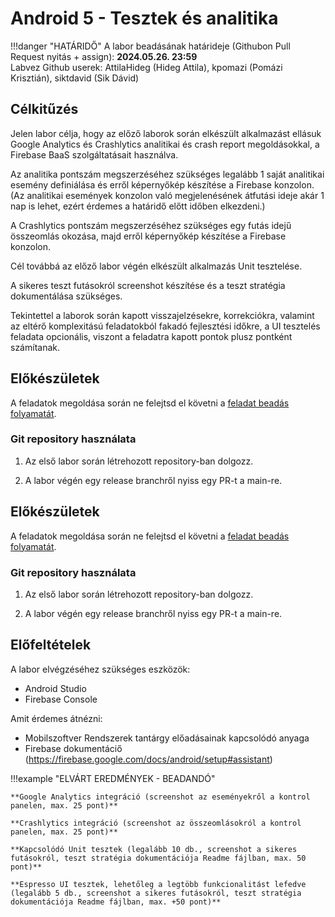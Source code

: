 # Android 5 - Tesztek és analitika

!!!danger "HATÁRIDŐ"
	A labor beadásának határideje (Githubon Pull Request nyitás + assign): **2024.05.26. 23:59**  
    Labvez Github userek: AttilaHideg (Hideg Attila), kpomazi (Pomázi Krisztián), siktdavid (Sik Dávid)

## Célkitűzés

Jelen labor célja, hogy az előző laborok során elkészült alkalmazást ellásuk Google Analytics és Crashlytics analitikai és crash report megoldásokkal, a Firebase BaaS szolgáltatásait használva.

Az analitika pontszám megszerzéséhez szükséges legalább 1 saját analitikai esemény definiálása és erről képernyőkép készítése a Firebase konzolon. (Az analitikai események konzolon való megjelenésének átfutási ideje akár 1 nap is lehet, ezért érdemes a határidő előtt időben elkezdeni.)

A Crashlytics pontszám megszerzéséhez szükséges egy futás idejű összeomlás okozása, majd erről képernyőkép készítése a Firebase konzolon.

Cél továbbá az előző labor végén elkészült alkalmazás Unit tesztelése.  

A sikeres teszt futásokról screenshot készítése és a teszt stratégia dokumentálása szükséges.

Tekintettel a laborok során kapott visszajelzésekre, korrekciókra, valamint az eltérő komplexitású feladatokból fakadó fejlesztési időkre, a UI tesztelés feladata opcionális, viszont a feladatra kapott pontok plusz pontként számítanak.

## Előkészületek

A feladatok megoldása során ne felejtsd el követni a [feladat beadás folyamatát](../../tudnivalok/github/GitHub.md).

### Git repository használata

1. Az első labor során létrehozott repository-ban dolgozz.

2. A labor végén egy release branchről nyiss egy PR-t a main-re.

## Előkészületek

A feladatok megoldása során ne felejtsd el követni a [feladat beadás folyamatát](../../tudnivalok/github/GitHub.md).

### Git repository használata

1. Az első labor során létrehozott repository-ban dolgozz.

2. A labor végén egy release branchről nyiss egy PR-t a main-re.

## Előfeltételek 

A labor elvégzéséhez szükséges eszközök: 

- Android Studio  
- Firebase Console

Amit érdemes átnézni: 

- Mobilszoftver Rendszerek tantárgy előadásainak kapcsolódó anyaga  
- Firebase dokumentáciő (https://firebase.google.com/docs/android/setup#assistant)

!!!example "ELVÁRT EREDMÉNYEK - BEADANDÓ" 

    **Google Analytics integráció (screenshot az eseményekről a kontrol panelen, max. 25 pont)**  

    **Crashlytics integráció (screenshot az összeomlásokról a kontrol panelen, max. 25 pont)**  

    **Kapcsolódó Unit tesztek (legalább 10 db., screenshot a sikeres futásokról, teszt stratégia dokumentációja Readme fájlban, max. 50 pont)**    

    **Espresso UI tesztek, lehetőleg a legtöbb funkcionalitást lefedve (legalább 5 db., screenshot a sikeres futásokról, teszt stratégia dokumentációja Readme fájlban, max. +50 pont)**  